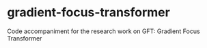 # gradient-focus-transformer
Code accompaniment for the research work on GFT: Gradient Focus Transformer
